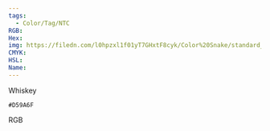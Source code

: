 ```yaml
---
tags:
  - Color/Tag/NTC
RGB:
Hex:
img: https://filedn.com/l0hpzxl1f01yT7GHxtF8cyk/Color%20Snake/standard_csv_to_svg/%23/D59A6F.svg
CMYK:
HSL:
Name:
---
```

Whiskey
```palette
#D59A6F
```
RGB
